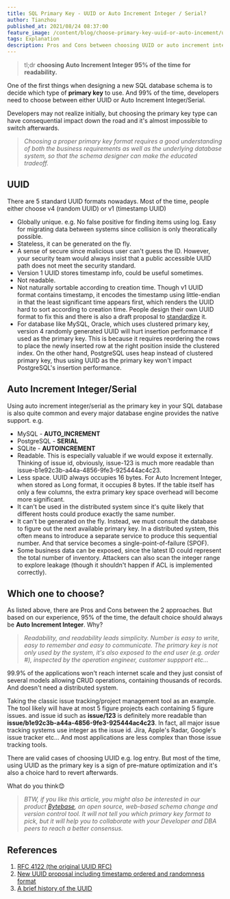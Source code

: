 ```yaml
---
title: SQL Primary Key - UUID or Auto Increment Integer / Serial?
author: Tianzhou
published_at: 2021/08/24 08:37:00
feature_image: /content/blog/choose-primary-key-uuid-or-auto-incement/uuid.webp
tags: Explanation
description: Pros and Cons between choosing UUID or auto increment integer / serial for SQL database.
---
```


> tl;dr **choosing Auto Increment Integer 95% of the time for readability.**

One of the first things when designing a new SQL database schema is to decide which type of **primary key** to use. And 99% of the time, developers need to choose between either UUID or Auto Increment Integer/Serial.

Developers may not realize initially, but choosing the primary key type can have consequential impact down the road and it's almost impossible to switch afterwards.

> _Choosing a proper primary key format requires a good understanding of both the business requirements as well as the underlying database system, so that the schema designer can make the educated tradeoff._

## **UUID**

There are 5 standard UUID formats nowadays. Most of the time, people either choose v4 (random UUID) or v1 (timestamp UUID)

- Globally unique. e.g. No false positive for finding items using log. Easy for migrating data between systems since collision is only theoratically possible.
- Stateless, it can be generated on the fly.
- A sense of secure since malicious user can't guess the ID. However, your security team would always insist that a public accessible UUID path does not meet the security standard.
- Version 1 UUID stores timestamp info, could be useful sometimes.
- Not readable.
- Not naturally sortable according to creation time. Though v1 UUID format contains timestamp, it encodes the timestamp using little-endian in that the least significant time appears first, which renders the UUID hard to sort according to creation time. People design their own UUID format to fix this and there is also a draft proposal to [standardize](https://datatracker.ietf.org/doc/html/draft-peabody-dispatch-new-uuid-format) it.
- For database like MySQL, Oracle, which uses clustered primary key, version 4 randomly generated UUID will hurt insertion performance if used as the primary key. This is because it requires reordering the rows to place the newly inserted row at the right position inside the clustered index. On the other hand, PostgreSQL uses heap instead of clustered primary key, thus using UUID as the primary key won't impact PostgreSQL's insertion performance.

## **Auto Increment Integer/Serial**

Using auto increment integer/serial as the primary key in your SQL database is also quite common and every major database engine provides the native support. e.g.

- MySQL - **AUTO_INCREMENT**
- PostgreSQL - **SERIAL**
- SQLite - **AUTOINCREMENT**
- Readable. This is especially valuable if we would expose it externally. Thinking of issue id, obviously, issue-123 is much more readable than issue-b1e92c3b-a44a-4856-9fe3-925444ac4c23.
- Less space. UUID always occupies 16 bytes. For Auto Increment Integer, when stored as Long format, it occupies 8 bytes. If the table itself has only a few columns, the extra primary key space overhead will become more significant.
- It can't be used in the distributed system since it's quite likely that different hosts could produce exactly the same number.
- It can't be generated on the fly. Instead, we must consult the database to figure out the next available primary key. In a distributed system, this often means to introduce a separate service to produce this sequential number. And that service becomes a single-point-of-failure (SPOF).
- Some business data can be exposed, since the latest ID could represent the total number of inventory. Attackers can also scan the integer range to explore leakage (though it shouldn't happen if ACL is implemented correctly).

## **Which one to choose?**

As listed above, there are Pros and Cons between the 2 approaches. But based on our experience, 95% of the time, the default choice should always be **Auto Increment Integer**. Why?

> _Readability, and readability leads simplicity. Number is easy to write, easy to remember and easy to communicate. The primary key is not only used by the system, it's also exposed to the end user (e.g. order #), inspected by the operation engineer, customer suppport etc..._

99.9% of the applications won't reach internet scale and they just consist of several models allowing CRUD operations, containing thousands of records. And doesn't need a distributed system.

Taking the classic issue tracking/project management tool as an example. The tool likely will have at most 5 figure projects each containing 5 figure issues. and issue id such as **issue/123** is definitely more readable than **issue/b1e92c3b-a44a-4856-9fe3-925444ac4c23**. In fact, all major issue tracking systems use integer as the issue id. Jira, Apple's Radar, Google's issue tracker etc... And most applications are less complex than those issue tracking tools.

There are valid cases of choosing UUID e.g. log entry. But most of the time, using UUID as the primary key is a sign of pre-mature optimization and it's also a choice hard to revert afterwards.

What do you think😊

> _BTW, if you like this article, you might also be interested in our product [Bytebase](https://bytebase.com), an open source, web-based schema change and version control tool. It will not tell you which primary key format to pick, but it will help you to collaborate with your Developer and DBA peers to reach a better consensus._

## **References**

1. [RFC 4122 (the original UUID RFC)](https://tools.ietf.org/html/rfc4122)
2. [New UUID proposal including timestamp ordered and randomness format](https://datatracker.ietf.org/doc/html/draft-peabody-dispatch-new-uuid-format)
3. [A brief history of the UUID](https://segment.com/blog/a-brief-history-of-the-uuid)
